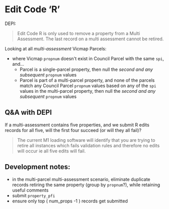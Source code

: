 # Edit Code ‘R’

DEPI:
>Edit Code R is only used to remove a property from a Multi Assessment. The last record on a multi assessment cannot be retired.

Looking at all _multi-assessment_ Vicmap Parcels:

* where Vicmap `propnum` doesn't exist in Council Parcel with the same `spi`, and...
  * Parcel is a single-parcel property, then null the _second and any subsequent_ `propnum` values
  * Parcel is part of a multi-parcel property, and none of the parcels match any Council Parcel `propnum` values based on any of the `spi` values in the multi-parcel property, then null the _second and any subsequent_ `propnum` values

## Q&A with DEPI

If a multi-assessment contains five properties, and we submit R edits records for all five, will the first four succeed (or will they all fail)?

> The current M1 loading software will identify that you are trying to retire all instances which fails validation rules and therefore no edits will occur ie all five edits will fail.

## Development notes:

- in the multi-parcel multi-assessment scenario, eliminate duplicate records retiring the same property (group by `propnum`?), while retaining useful comments
- submit `property_pfi`
- ensure only top ( num_props -1 ) records get submitted

